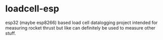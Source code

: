 # loadcell-esp
esp32 (maybe esp8266) based load cell datalogging project intended for measuring rocket thrust but like can definitely be used to measure other stuff.
